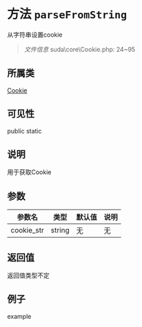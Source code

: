 # 方法 `parseFromString`

从字符串设置cookie

> *文件信息* suda\core\Cookie.php: 24~95

## 所属类 

[Cookie](../Cookie.md)

## 可见性

 public static

## 说明

用于获取Cookie


## 参数


| 参数名 | 类型 | 默认值 | 说明 |
|--------|-----|-------|-------|
| cookie_str |  string | 无 | 无 |



## 返回值

返回值类型不定


## 例子

example